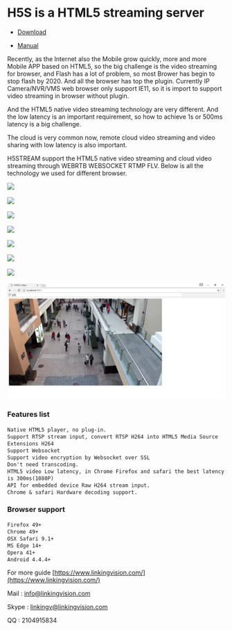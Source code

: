# H5S is a HTML5 streaming server #

*  [Download](https://linkingvision.com/download/)

*  [Manual](https://linkingvision.com/download/documentation/)

Recently, as the Internet also the Mobile grow quickly, more and more Mobile APP based on HTML5, so the big challenge is the video streaming for browser, and Flash has a lot of problem, so most Brower has begin to stop flash by 2020. And all the browser has top the plugin. Currently IP Camera/NVR/VMS web browser only support IE11, so it is import to support video streaming in browser without plugin. 

And the HTML5 native video streaming technology are very different. And the low latency is an important requirement, so how to achieve 1s or 500ms latency is a big challenge. 

The cloud is very common now, remote cloud video streaming and video sharing with low latency is also important.

H5STREAM support the HTML5 native video streaming and cloud video streaming through WEBRTB WEBSOCKET RTMP FLV. Below is all the technology we used for different browser.

![](https://raw.githubusercontent.com/linkingvision/h5stream/master/doc/spec/5.JPG)


![](https://raw.githubusercontent.com/linkingvision/h5stream/master/doc/spec/1.JPG)

![](https://raw.githubusercontent.com/linkingvision/h5stream/master/doc/spec/2.JPG)

![](https://raw.githubusercontent.com/linkingvision/h5stream/master/doc/spec/3.JPG)

![](https://raw.githubusercontent.com/linkingvision/h5stream/master/doc/spec/4.JPG)

![](https://raw.githubusercontent.com/linkingvision/h5stream/master/doc/spec/6.JPG)

![](https://raw.githubusercontent.com/linkingvision/h5stream/master/doc/spec/7.PNG)

![](https://raw.githubusercontent.com/xsmart/ve-img/master/h5stream/h5s.png)

### Features list ###
	Native HTML5 player, no plug-in.
	Support RTSP stream input, convert RTSP H264 into HTML5 Media Source Extensions H264
	Support Websocket 
	Support video encryption by Websocket over SSL
	Don't need transcoding.
	HTML5 video Low latency, in Chrome Firefox and safari the best latency is 300ms(1080P)
	API for embedded device Raw H264 stream input.
	Chrome & safari Hardware decoding support.

### Browser support ###
	Firefox 49+
	Chrome 49+
	OSX Safari 9.1+
	MS Edge 14+
	Opera 41+
	Android 4.4.4+



For more guide
[https://www.linkingvision.com/](https://www.linkingvision.com/)

Mail  : [info@linkingvision.com](info@linkingvision.com)

Skype :  linkingv@linkingvision.com

QQ    : 2104915834
